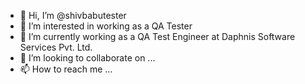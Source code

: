 - 👋 Hi, I’m @shivbabutester
- 👀 I’m interested in working as a QA Tester
- 🌱 I’m currently working as a QA Test Engineer at Daphnis Software Services Pvt. Ltd.
- 💞️ I’m looking to collaborate on ...
- 📫 How to reach me ...

<!---
shivbabutester/shivbabutester is a ✨ special ✨ repository because its `README.md` (this file) appears on your GitHub profile.
You can click the Preview link to take a look at your changes.
--->
